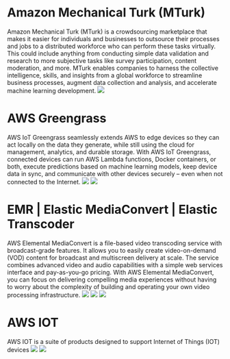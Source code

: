 # Amazon Mechanical Turk (MTurk)
Amazon Mechanical Turk (MTurk) is a crowdsourcing marketplace that makes it easier for individuals and businesses to outsource their processes and jobs to a distributed workforce who can perform these tasks virtually. This could include anything from conducting simple data validation and research to more subjective tasks like survey participation, content moderation, and more. MTurk enables companies to harness the collective intelligence, skills, and insights from a global workforce to streamline business processes, augment data collection and analysis, and accelerate machine learning development.
![](../images/2021-09-17-21-59-20.png)

# AWS Greengrass
AWS IoT Greengrass seamlessly extends AWS to edge devices so they can act locally on the data they generate, while still using the cloud for management, analytics, and durable storage. With AWS IoT Greengrass, connected devices can run AWS Lambda functions, Docker containers, or both, execute predictions based on machine learning models, keep device data in sync, and communicate with other devices securely – even when not connected to the Internet.
![](../images/2021-09-18-00-30-51.png)
![](../images/2021-09-18-00-32-28.png)

# EMR | Elastic MediaConvert | Elastic Transcoder

AWS Elemental MediaConvert is a file-based video transcoding service with broadcast-grade features. It allows you to easily create video-on-demand (VOD) content for broadcast and multiscreen delivery at scale. The service combines advanced video and audio capabilities with a simple web services interface and pay-as-you-go pricing. With AWS Elemental MediaConvert, you can focus on delivering compelling media experiences without having to worry about the complexity of building and operating your own video processing infrastructure.
![](../images/2021-09-18-00-35-47.png)
![](../images/2021-09-18-00-39-06.png)
![](../images/2021-09-18-00-41-32.png)

# AWS IOT
AWS IOT is a suite of products designed to support Internet of Things (IOT) devices
![](../images/2021-09-18-00-44-00.png)
![](../images/2021-09-18-00-47-51.png)